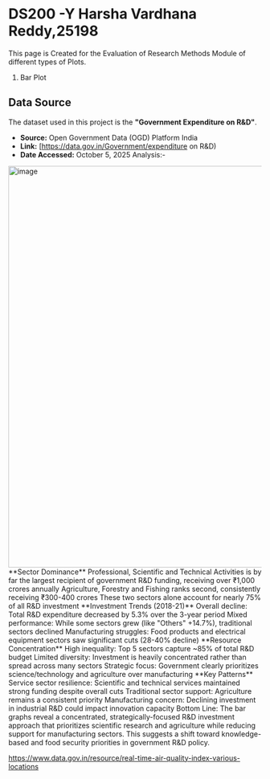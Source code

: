 # DS200 -Y Harsha Vardhana Reddy,25198
This page is Created for the Evaluation of Research Methods Module of different types of Plots.

1. Bar Plot
## Data Source

The dataset used in this project is the **"Government Expenditure on R&D"**.

- **Source:** Open Government Data (OGD) Platform India
- **Link:** [https://data.gov.in/Government/expenditure on R&D)
- **Date Accessed:** October 5, 2025
  Analysis:-
<img width="800" height="800" alt="image" src="https://github.com/user-attachments/assets/0651c0b6-7870-4fe6-8498-e23c643e2618" />
**Sector Dominance**
Professional, Scientific and Technical Activities is by far the largest recipient of government R&D funding, receiving over ₹1,000 crores annually
Agriculture, Forestry and Fishing ranks second, consistently receiving ₹300-400 crores
These two sectors alone account for nearly 75% of all R&D investment
**Investment Trends (2018-21)**
Overall decline: Total R&D expenditure decreased by 5.3% over the 3-year period
Mixed performance: While some sectors grew (like "Others" +14.7%), traditional sectors declined
Manufacturing struggles: Food products and electrical equipment sectors saw significant cuts (28-40% decline)
**Resource Concentration**
High inequality: Top 5 sectors capture ~85% of total R&D budget
Limited diversity: Investment is heavily concentrated rather than spread across many sectors
Strategic focus: Government clearly prioritizes science/technology and agriculture over manufacturing
**Key Patterns**
Service sector resilience: Scientific and technical services maintained strong funding despite overall cuts
Traditional sector support: Agriculture remains a consistent priority
Manufacturing concern: Declining investment in industrial R&D could impact innovation capacity
Bottom Line:
The bar graphs reveal a concentrated, strategically-focused R&D investment approach that prioritizes scientific research and agriculture while reducing support for manufacturing sectors. This suggests a shift toward knowledge-based and food security priorities in government R&D policy.







https://www.data.gov.in/resource/real-time-air-quality-index-various-locations
